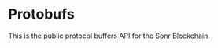 # Protobufs

This is the public protocol buffers API for the [Sonr Blockchain](https://github.com/sonrhq/core).
